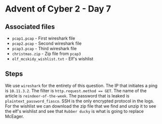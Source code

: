 # Advent of Cyber 2 - Day 7

## Associated files
* `pcap1.pcap` - First wireshark file
* `pcap2.pcap` - Second wireshark file
* `pcap3.pcap` - Third wireshark file
* `christmas.zip` - Zip file from `pcap3`
* `elf_mcskidy_wishlist.txt` - Elf's wishlist

## Steps
We use `wireshark` for the entirety of this question. The IP that initiates a ping is `10.11.3.2`. The filter is `http.request.method == GET`. The name of the article is `reindeer-of-the-week`. The password that is leaked is `plaintext_password_fiasco`. SSH is the only encrypted protocol in the logs. For the wishlist we can download the zip file that we find and unzip it to see the elf's wishlist and see that `Rubber ducky` is what is going to replace McEager.